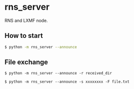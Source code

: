 # rns_server
RNS and LXMF node.

## How to start

```bash
$ python -m rns_server --announce
```

## File exchange
```
$ python -m rns_server --announce -r received_dir
```

```
$ python -m rns_server --announce -s xxxxxxxx -F file.txt
```

